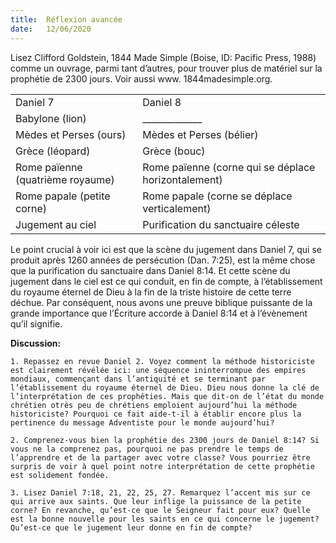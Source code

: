 ```yaml
---
title:  Réflexion avancée
date:   12/06/2020
---
```


Lisez Clifford Goldstein, 1844 Made Simple (Boise, ID: Pacific Press, 1988) comme un ouvrage, parmi tant d’autres, pour trouver plus de matériel sur la prophétie de 2300 jours. Voir aussi www. 1844madesimple.org.

| | |
| ---|---|
| Daniel 7 | Daniel 8 |
| Babylone (lion) | _____________ |
| Mèdes et Perses (ours) | Mèdes et Perses (bélier) |
| Grèce (léopard) | Grèce (bouc) |
| Rome païenne (quatrième royaume) | Rome païenne (corne qui se déplace horizontalement) |
| Rome papale (petite corne) | Rome papale (corne se déplace verticalement)  |
| Jugement au ciel | Purification du sanctuaire céleste |

Le point crucial à voir ici est que la scène du jugement dans Daniel 7, qui se produit après 1260 années de persécution (Dan. 7:25), est la même chose que la purification du sanctuaire dans Daniel 8:14. Et cette scène du jugement dans le ciel est ce qui conduit, en fin de compte, à l’établissement du royaume éternel de Dieu à la fin de la triste histoire de cette terre déchue. Par conséquent, nous avons une preuve biblique puissante de la grande importance que l’Écriture accorde à Daniel 8:14 et à l’évènement qu’il signifie.

**Discussion:**

`1. Repassez en revue Daniel 2. Voyez comment la méthode historiciste est clairement révélée ici: une séquence ininterrompue des empires mondiaux, commençant dans l’antiquité et se terminant par l’établissement du royaume éternel de Dieu. Dieu nous donne la clé de l’interprétation de ces prophéties. Mais que dit-on de l’état du monde chrétien otrès peu de chrétiens emploient aujourd’hui la méthode historiciste? Pourquoi ce fait aide-t-il à établir encore plus la pertinence du message Adventiste pour le monde aujourd’hui?`

`2. Comprenez-vous bien la prophétie des 2300 jours de Daniel 8:14? Si vous ne la comprenez pas, pourquoi ne pas prendre le temps de l’apprendre et de la partager avec votre classe? Vous pourriez être surpris de voir à quel point notre interprétation de cette prophétie est solidement fondée.`

`3. Lisez Daniel 7:18, 21, 22, 25, 27. Remarquez l’accent mis sur ce qui arrive aux saints. Que leur inflige la puissance de la petite corne? En revanche, qu’est-ce que le Seigneur fait pour eux? Quelle est la bonne nouvelle pour les saints en ce qui concerne le jugement? Qu’est-ce que le jugement leur donne en fin de compte?`

